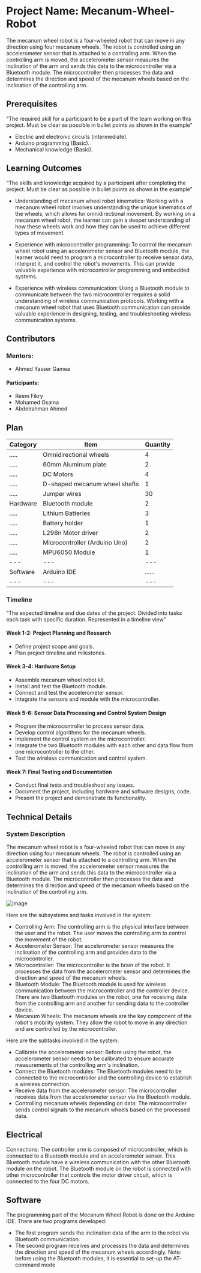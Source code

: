 # Project Name: Mecanum-Wheel-Robot

The mecanum wheel robot is a four-wheeled robot that can move in any direction using four mecanum wheels. The robot is controlled using an accelerometer sensor that is attached to a controlling arm. When the controlling arm is moved, the accelerometer sensor measures the inclination of the arm and sends this data to the microcontroller via a Bluetooth module. The microcontroller then processes the data and determines the direction and speed of the mecanum wheels based on the inclination of the controlling arm.

## Prerequisites
“The required skill for a participant to be a part of the team working on this project. Must be clear as possible in bullet points as shown in the example”
*	Electric and electronic circuits (intermediate).
*	Arduino programming (Basic).
*	Mechanical knowledge (Basic).

##	Learning Outcomes
“The skills and knowledge acquired by a participant after completing the project. Must be clear as possible in bullet points as shown in the example”
*	Understanding of mecanum wheel robot kinematics: Working with a mecanum wheel robot involves understanding the unique kinematics of the wheels, which allows for omnidirectional movement. By working on a mecanum wheel robot, the learner can gain a deeper understanding of how these wheels work and how they can be used to achieve different types of movement.

*	Experience with microcontroller programming: To control the mecanum wheel robot using an accelerometer sensor and Bluetooth module, the learner would need to program a microcontroller to receive sensor data, interpret it, and control the robot's movements. This can provide valuable experience with microcontroller programming and embedded systems.

*	Experience with wireless communication: Using a Bluetooth module to communicate between the two microcontroller requires a solid understanding of wireless communication protocols. Working with a mecanum wheel robot that uses Bluetooth communication can provide valuable experience in designing, testing, and troubleshooting wireless communication systems.

##	Contributors
###	Mentors:
* Ahmed Yasser Gamea
#### Participants:
*	Reem Fikry
*	Mohamed Osama
*	Abdelrahman Ahmed

 
## Plan

 Category | Item | Quantity 
--- | --- | --- 
 ..... | Omnidirectional wheels |4
 ..... | 60mm Aluminum plate |2
 ..... | DC Motors |4
 ..... | D-shaped mecanum wheel shafts | 1 
 ..... | Jumper wires |30
 Hardware | Bluetooth module | 2 
 ..... | Lithium Batteries | 3 
 ..... | Battery holder | 1 
 ..... | L298n Motor driver | 2 
 ..... | Microcontroller (Arduino Uno) | 2 
 ..... | MPU6050 Module | 1 
--- | --- | --- 
 Software | Arduino IDE | ...... 
--- | --- | --- 


### Timeline
“The expected timeline and due dates of the project. Divided into tasks each task with specific duration. Represented in a timeline view”
#### Week 1-2: Project Planning and Research
*	Define project scope and goals. 
*	Plan project timeline and milestones.
#### Week 3-4: Hardware Setup
*	Assemble mecanum wheel robot kit.
*	Install and test the Bluetooth module. 
*	Connect and test the accelerometer sensor. 
*	Integrate the sensors and module with the microcontroller. 
#### Week 5-6: Sensor Data Processing and Control System Design
*	Program the microcontroller to process sensor data.
*	Develop control algorithms for the mecanum wheels.
*	Implement the control system on the microcontroller.
*	Integrate the two Bluetooth modules with each other and data flow from one microcontroller to the other.
*	Test the wireless communication and control system.
#### Week 7: Final Testing and Documentation
*	Conduct final tests and troubleshoot any issues.
*	Document the project, including hardware and software designs, code.
*	Present the project and demonstrate its functionality.

## Technical Details
###	System Description
The mecanum wheel robot is a four-wheeled robot that can move in any direction using four mecanum wheels. The robot is controlled using an accelerometer sensor that is attached to a controlling arm. When the controlling arm is moved, the accelerometer sensor measures the inclination of the arm and sends this data to the microcontroller via a Bluetooth module. The microcontroller then processes the data and determines the direction and speed of the mecanum wheels based on the inclination of the controlling arm.

![image](https://user-images.githubusercontent.com/130171279/233725996-a1796dae-f700-4b50-b326-eb288098d990.png)


Here are the subsystems and tasks involved in the system:
*	Controlling Arm: The controlling arm is the physical interface between the user and the robot. The user moves the controlling arm to control the movement of the robot.
*	Accelerometer Sensor: The accelerometer sensor measures the inclination of the controlling arm and provides data to the microcontroller.
*	Microcontroller: The microcontroller is the brain of the robot. It processes the data from the accelerometer sensor and determines the direction and speed of the mecanum wheels.
*	Bluetooth Module: The Bluetooth module is used for wireless communication between the microcontroller and the controller device. There are two Bluetooth modules on the robot, one for receiving data from the controlling arm and another for sending data to the controller device.
*	Mecanum Wheels: The mecanum wheels are the key component of the robot's mobility system. They allow the robot to move in any direction and are controlled by the microcontroller.


Here are the subtasks involved in the system:
*	Calibrate the accelerometer sensor: Before using the robot, the accelerometer sensor needs to be calibrated to ensure accurate measurements of the controlling arm's inclination.
*	Connect the Bluetooth modules: The Bluetooth modules need to be connected to the microcontroller and the controlling device to establish a wireless connection.
*	Receive data from the accelerometer sensor: The microcontroller receives data from the accelerometer sensor via the Bluetooth module.
*	Controlling mecanum wheels depending on data: The microcontroller sends control signals to the mecanum wheels based on the processed data.

##	Electrical
Connections:
The controller arm is composed of microcontroller, which is connected to a Bluetooth module and an accelerometer sensor. This Bluetooth module have a wireless communication with the other Bluetooth module on the robot.
The Bluetooth module on the robot is connected with other microcontroller that controls the motor driver circuit, which is connected to the four DC motors. 
##	Software
The programming part of the Mecanum Wheel Robot is done on the Arduino IDE. There are two programs developed:
*	The first program sends the inclination data of the arm to the robot via Bluetooth communication.
*	The second program receives and processes the data and determines the direction and speed of the mecanum wheels accordingly.
Note: before using the Bluetooth modules, it is essential to set-up the AT-command mode


